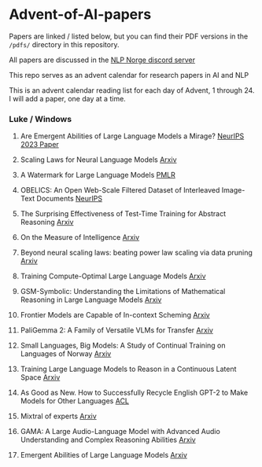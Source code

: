 # Advent-of-AI-papers  

Papers are linked / listed below, but you can find their PDF versions in the `/pdfs/` directory in this repository.

All papers are discussed in the [NLP Norge discord server](https://discord.gg/cNn3HqRD) 

This repo serves as an advent calendar for research papers in AI and NLP

This is an advent calendar reading list for each day of Advent, 1 through 24.
I will add a paper, one day at a time. 

### Luke / Windows  

1. Are Emergent Abilities of Large Language Models a Mirage? [NeurIPS 2023 Paper](https://proceedings.neurips.cc/paper_files/paper/2023/hash/adc98a266f45005c403b8311ca7e8bd7-Abstract-Conference.html)

2. Scaling Laws for Neural Language Models [Arxiv](https://arxiv.org/abs/2001.08361)

3. A Watermark for Large Language Models [PMLR](https://proceedings.mlr.press/v202/kirchenbauer23a.html)

4. OBELICS: An Open Web-Scale Filtered Dataset of Interleaved Image-Text Documents [NeurIPS](https://nips.cc/virtual/2023/poster/73589)

5. The Surprising Effectiveness of Test-Time Training for Abstract Reasoning [Arxiv](https://arxiv.org/abs/2411.07279)

6. On the Measure of Intelligence [Arxiv](https://arxiv.org/abs/1911.01547)

7. Beyond neural scaling laws: beating power law scaling via data pruning [Arxiv](https://arxiv.org/abs/2206.14486)

8. Training Compute-Optimal Large Language Models [Arxiv](https://arxiv.org/abs/2203.15556)

9. GSM-Symbolic: Understanding the Limitations of Mathematical Reasoning in Large Language Models [Arxiv](https://arxiv.org/abs/2410.05229v1)

10. Frontier Models are Capable of In-context Scheming [Arxiv](https://arxiv.org/abs/2412.04984)

11. PaliGemma 2: A Family of Versatile VLMs for Transfer [Arxiv](https://arxiv.org/pdf/2412.03555)

12. Small Languages, Big Models: A Study of Continual Training on Languages of Norway [Arxiv](https://arxiv.org/abs/2412.06484)

13. Training Large Language Models to Reason in a Continuous Latent Space [Arxiv](https://arxiv.org/abs/2412.06769)

14. As Good as New. How to Successfully Recycle English GPT-2 to Make Models for Other Languages [ACL](https://aclanthology.org/2021.findings-acl.74/)

15. Mixtral of experts [Arxiv](https://arxiv.org/abs/2401.04088)

16. GAMA: A Large Audio-Language Model with Advanced Audio Understanding and Complex Reasoning Abilities [Arxiv](https://arxiv.org/abs/2406.11768)

17. Emergent Abilities of Large Language Models [Arxiv](https://arxiv.org/abs/2206.07682)
